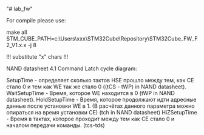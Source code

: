 "# lab_fw" 

For compile please use:

make all STM_CUBE_PATH=c:\Users\xxx\STM32Cube\Repository\STM32Cube_FW_F2_V1.x.x -j 8

!!! substitute "x" chars !!!


NAND datasheet 4.1 Command Latch cycle diagram:

SetupTime - определяет сколько тактов HSE прошло между тем, как CE стало 0 и тем как WE так же стало 0 ((tCS - tWP) in NAND datasheet).
WaitSetupTime - Время, которое WE находится в 0 (tWP in NAND datasheet).
HoldSetupTime - Время, которое продолжают идти адресные данные после установки WE в 1. (В расчётах данного параметра можно опираться на время установки СЕ) (tch in NAND datasheet)
HiZSetupTime - Время в тактах, которое проходит между тем как CE стало 0 и началом передачи команды. (tcs-tds)

